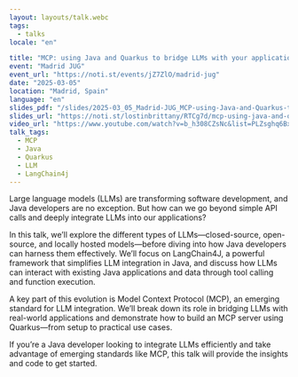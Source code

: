 ```yaml
---
layout: layouts/talk.webc
tags:
  - talks
locale: "en"

title: "MCP: using Java and Quarkus to bridge LLMs with your applications and data"
event: "Madrid JUG"
event_url: "https://noti.st/events/jZ7ZlO/madrid-jug"
date: "2025-03-05"
location: "Madrid, Spain"
language: "en"
slides_pdf: "/slides/2025-03_05_Madrid-JUG_MCP-using-Java-and-Quarkus-to-bridge-LLMs-with-your-applications-and-data.pdf"
slides_url: "https://noti.st/lostinbrittany/RTCg7d/mcp-using-java-and-quarkus-to-bridge-llms-with-your-applications-and-data"
video_url: "https://www.youtube.com/watch?v=b_h308CZsNc&list=PLZsghq6BxISSY62UCrZEvL7KhGfY3-_YT&index=2"
talk_tags:
  - MCP
  - Java
  - Quarkus
  - LLM
  - LangChain4j
---
```


Large language models (LLMs) are transforming software development, and Java developers are no exception. But how can we go beyond simple API calls and deeply integrate LLMs into our applications?

In this talk, we’ll explore the different types of LLMs—closed-source, open-source, and locally hosted models—before diving into how Java developers can harness them effectively. We’ll focus on LangChain4J, a powerful framework that simplifies LLM integration in Java, and discuss how LLMs can interact with existing Java applications and data through tool calling and function execution.

A key part of this evolution is Model Context Protocol (MCP), an emerging standard for LLM integration. We’ll break down its role in bridging LLMs with real-world applications and demonstrate how to build an MCP server using Quarkus—from setup to practical use cases.

If you’re a Java developer looking to integrate LLMs efficiently and take advantage of emerging standards like MCP, this talk will provide the insights and code to get started.
